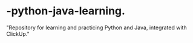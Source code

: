 # -python-java-learning.
"Repository for learning and practicing Python and Java, integrated with ClickUp."
